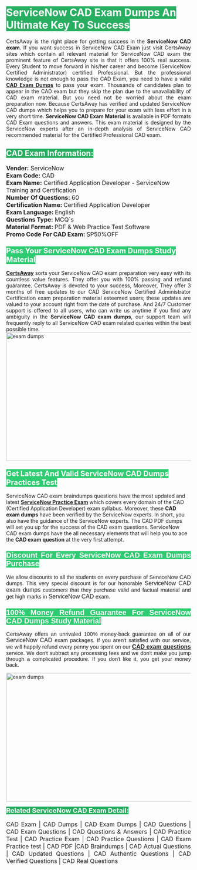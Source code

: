 <h1><span style="color:#ffffff"><strong><span style="background-color:#27ae60">ServiceNow CAD Exam Dumps An Ultimate Key To Success</span></strong></span></h1> <div style="text-align:justify">CertsAway is the right place for getting success in the <strong>ServiceNow CAD exam</strong>. If you want success in ServiceNow CAD Exam just visit CertsAway sites which contain all relevant material for ServiceNow CAD exam the prominent feature of CertsAway site is that it offers 100% real success. Every Student to move forward in his/her career and become (ServiceNow Certified Administrator) certified Professional. But the professional knowledge is not enough to pass the CAD Exam, you need to have a valid <a href="https://www.certsaway.com/servicenow/cad-exam-dumps"><strong>CAD Exam Dumps</strong></a> to pass your exam. Thousands of candidates plan to appear in the CAD exam but they skip the plan due to the unavailability of CAD exam material. But you need not be worried about the exam preparation now. Because CertsAway has verified and updated ServiceNow CAD dumps which helps you to prepare for your exam with less effort in a very short time. <strong>ServiceNow CAD Exam Material</strong> is available in PDF formats CAD Exam questions and answers. This exam material is designed by the ServiceNow experts after an in-depth analysis of ServiceNow CAD recommended material for the Certified Professional CAD exam.</div> <h2 style="text-align:justify"><span style="color:#ffffff"><span style="background-color:#27ae60">CAD Exam Information:</span></span></h2> <p><span style="font-size:16px"><strong>Vender:</strong> ServiceNow<br /> <strong>Exam Code:</strong> CAD<br /> <strong>Exam Name:</strong> Certified Application Developer - ServiceNow Training and Certification<br /> <strong>Number Of Questions:</strong> 60<br /> <strong>Certification Name: </strong>Certified Application Developer<br /> <strong>Exam Language: </strong>English<br /> <strong>Questions Type:</strong> MCQ`s<br /> <strong>Material Format: </strong>PDF & Web Practice Test Software<br /> <strong>Promo Code For CAD Exam: </strong>SP50%OFF</span></p> <h3><span style="font-size:20px"><span style="color:#ffffff"><strong><span style="background-color:#2ecc71">Pass Your ServiceNow CAD Exam Dumps Study Material</span></strong></span></span></h3> <div style="text-align:justify"><a href=" https://www.certsaway.com/"><strong>CertsAway</strong></a> sorts your ServiceNow CAD exam preparation very easy with its countless value features. They offer you with 100% passing and refund guarantee. CertsAway is devoted to your success, Moreover, They offer 3 months of free updates to our CAD ServiceNow Certified Administrator Certification exam preparation material esteemed users; these updates are valued to your account right from the date of purchase. And 24/7 Customer support is offered to all users, who can write us anytime if you find any ambiguity in the <strong>ServiceNow CAD exam dumps</strong>, our support team will frequently reply to all ServiceNow CAD exam related queries within the best possible time.</div> <div style="text-align:justify"> </div> <div style="text-align:justify"><a href="https://www.certsaway.com/servicenow/cad-exam-dumps" rel="no-follow"><img alt="exam dumps" src="https://www.certcollections.com/uploads/content/certsaway.png" style="height:350px; width:750px" /></a></div> <h3><span style="font-size:20px"><span style="color:#ffffff"><strong><span style="background-color:#2ecc71">Get Latest And Valid ServiceNow CAD Dumps Practices Test</span></strong></span></span></h3> <p>ServiceNow CAD exam braindumps questions have the most updated and latest <a href="https://www.certsaway.com/servicenow-questions"><strong>ServiceNow Practice Exam</strong></a> which covers every domain of the CAD (Certified Application Developer) exam syllabus. Moreover, these <strong>CAD exam dumps</strong> have been verified by the ServiceNow experts. In short, you also have the guidance of the ServiceNow experts. The CAD PDF dumps will set you up for the success of the CAD exam questions. ServiceNow CAD exam dumps have the all necessary elements that will help you to ace the <strong>CAD exam question</strong> at the very first attempt.</p> <h3 style="text-align:justify"><span style="font-size:20px"><span style="color:#ffffff"><strong><span style="font-family:Calibri,sans-serif"><span style="background-color:#2ecc71">Discount For Every </span><span style="background-color:#2ecc71">ServiceNow CAD Exam</span><span style="background-color:#2ecc71"> Dumps Purchase</span></span></strong></span></span></h3> <div style="text-align:justify"> <p><span style="font-size:11pt"><span style="font-family:Calibri,sans-serif">We allow discounts to all the students on every purchase of ServiceNow CAD dumps. This very special discount is for our honorable <span style="font-size:12.0pt"><span style="background-color:white">ServiceNow CAD exam dumps </span></span>customers that they purchase valid and factual material and get high marks in <span style="font-size:12.0pt"><span style="background-color:white">ServiceNow CAD </span></span>exam. </span></span></p> <h3><span style="font-size:20px"><span style="color:#ffffff"><strong><span style="font-family:Calibri,sans-serif"><span style="background-color:#2ecc71">100% Money Refund Guarantee For </span><span style="background-color:#2ecc71">ServiceNow CAD Dumps Study Material</span></span></strong></span></span></h3> <p><span style="font-size:11pt"><span style="font-family:Calibri,sans-serif">CertsAway offers an unrivaled 100% money-back guarantee on all of our <span style="font-size:12.0pt"><span style="background-color:white">ServiceNow CAD </span></span>exam packages. If you aren't satisfied with our service, we will happily refund every penny you spent on our <span style="font-size:12.0pt"><span style="background-color:white"><a href="https://www.certsaway.com/servicenow/cad-exam-dumps"><strong>CAD exam questions</strong></a> </span></span>service. We don't subtract any processing fees and we don't make you jump through a complicated procedure. If you don't like it, you get your money back.</span></span></p> <p><a href="https://www.certsaway.com/servicenow/cad-exam-dumps" rel="no-follow"><img alt="exam dumps" src="https://www.certcollections.com/uploads/content/certsaway_(2)2.png" style="height:350px; width:750px" /></a></p> <p><span style="color:#ffffff"><strong><span style="font-size:18px"><span style="background-color:#27ae60">Related ServiceNow CAD Exam Detail:</span></span></strong></span><br /> <br /> <span style="font-size:16px">CAD Exam | CAD Dumps | CAD Exam Dumps | CAD Questions | CAD Exam Questions | CAD Questions & Answers | CAD Practice Test | CAD Practice Exam | CAD Practice Questions | CAD Exam Practice test | CAD PDF |CAD Braindumps | CAD Actual Questions | CAD Updated Questions | CAD Authentic Questions | CAD Verified Questions | CAD Real Questions</span></p> </div>
